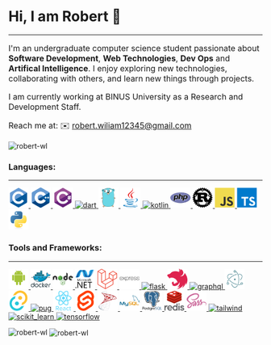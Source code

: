 <h1>Hi, I am Robert 👋</h1>
<hr />
<p style="font-size: 1rem">
  I'm an undergraduate computer science student passionate about
  <strong>Software Development</strong>, <strong>Web Technologies</strong>, <strong>Dev Ops</strong> and <strong>Artifical Intelligence</strong>. I enjoy exploring new
  technologies, collaborating with others, and learn new things through projects.
</p>

<p style="font-size: 1rem">I am currently working at BINUS University as a Research and Development Staff.</p>

<p style="font-size: 1rem">Reach me at: ✉️ <a href="mailto:robert.wiliam12345@gmail.com">robert.wiliam12345@gmail.com</a></p>

<p align="left">
  <img
    alt="robert-wl"
    src="https://komarev.com/ghpvc/?username=robert-wl&label=Profile%20views&color=0e75b6&style=flat" />
</p>

<h3 align="left">Languages:</h3>
<hr />
<p align="left">
  <a
    href="https://www.cprogramming.com/"
    rel="noreferrer"
    target="_blank">
    <img
      alt="c"
      height="40"
      src="https://raw.githubusercontent.com/devicons/devicon/master/icons/c/c-original.svg"
      width="40" />
  </a>
  <a
    href="https://www.w3schools.com/cpp/"
    rel="noreferrer"
    target="_blank">
    <img
      alt="cplusplus"
      height="40"
      src="https://raw.githubusercontent.com/devicons/devicon/master/icons/cplusplus/cplusplus-original.svg"
      width="40" />
  </a>
  <a
    href="https://www.w3schools.com/cs/"
    rel="noreferrer"
    target="_blank">
    <img
      alt="csharp"
      height="40"
      src="https://raw.githubusercontent.com/devicons/devicon/master/icons/csharp/csharp-original.svg"
      width="40" />
  </a>
  <a
    href="https://dart.dev"
    rel="noreferrer"
    target="_blank">
    <img
      alt="dart"
      height="40"
      src="https://www.vectorlogo.zone/logos/dartlang/dartlang-icon.svg"
      width="40" />
  </a>
  <a
    href="https://golang.org"
    rel="noreferrer"
    target="_blank">
    <img
      alt="go"
      height="40"
      src="https://raw.githubusercontent.com/devicons/devicon/master/icons/go/go-original.svg"
      width="40" />
  </a>
  <a
    href="https://www.java.com"
    rel="noreferrer"
    target="_blank">
    <img
      alt="java"
      height="40"
      src="https://raw.githubusercontent.com/devicons/devicon/master/icons/java/java-original.svg"
      width="40" />
  </a>
  <a
    href="https://kotlinlang.org"
    rel="noreferrer"
    target="_blank">
    <img
      alt="kotlin"
      height="40"
      src="https://www.vectorlogo.zone/logos/kotlinlang/kotlinlang-icon.svg"
      width="40" />
  </a>
  <a
    href="https://www.php.net"
    rel="noreferrer"
    target="_blank">
    <img
      alt="php"
      height="40"
      src="https://raw.githubusercontent.com/devicons/devicon/master/icons/php/php-original.svg"
      width="40" />
  </a>
  <a
    href="https://www.rust-lang.org"
    rel="noreferrer"
    target="_blank">
    <img
      alt="rust"
      height="40"
      src="https://raw.githubusercontent.com/devicons/devicon/master/icons/rust/rust-original.svg"
      width="40" />
  </a>
  <a
    href="https://developer.mozilla.org/en-US/docs/Web/JavaScript"
    rel="noreferrer"
    target="_blank">
    <img
      alt="javascript"
      height="40"
      src="https://raw.githubusercontent.com/devicons/devicon/master/icons/javascript/javascript-original.svg"
      width="40" />
  </a>
  <a
    href="https://www.typescriptlang.org/"
    rel="noreferrer"
    target="_blank">
    <img
      alt="typescript"
      height="40"
      src="https://raw.githubusercontent.com/devicons/devicon/master/icons/typescript/typescript-original.svg"
      width="40" />
  </a>
  <a
    href="https://www.python.org"
    rel="noreferrer"
    target="_blank">
    <img
      alt="python"
      height="40"
      src="https://raw.githubusercontent.com/devicons/devicon/master/icons/python/python-original.svg"
      width="40" />
  </a>
</p>

<h3 align="left">Tools and Frameworks:</h3>
<hr />
<p align="left">
  <a
    href="https://developer.android.com"
    rel="noreferrer"
    target="_blank">
    <img
      alt="android"
      height="40"
      src="https://raw.githubusercontent.com/devicons/devicon/master/icons/android/android-original-wordmark.svg"
      width="40" />
  </a>
  <a
    href="https://www.docker.com/"
    rel="noreferrer"
    target="_blank">
    <img
      alt="docker"
      height="40"
      src="https://raw.githubusercontent.com/devicons/devicon/master/icons/docker/docker-original-wordmark.svg"
      width="40" />
  </a>
  <a
    href="https://nodejs.org"
    rel="noreferrer"
    target="_blank">
    <img
      alt="nodejs"
      height="40"
      src="https://raw.githubusercontent.com/devicons/devicon/master/icons/nodejs/nodejs-original-wordmark.svg"
      width="40" />
  </a>
  <a
    href="https://dotnet.microsoft.com/"
    rel="noreferrer"
    target="_blank">
    <img
      alt="dotnet"
      height="40"
      src="https://raw.githubusercontent.com/devicons/devicon/master/icons/dot-net/dot-net-original-wordmark.svg"
      width="40" />
  </a>
  <a
    href="https://laravel.com/"
    rel="noreferrer"
    target="_blank">
    <img
      alt="laravel"
      height="40"
      src="https://raw.githubusercontent.com/devicons/devicon/master/icons/laravel/laravel-original.svg"
      width="40" />
  </a>
  <a
    href="https://expressjs.com"
    rel="noreferrer"
    target="_blank">
    <img
      alt="express"
      height="40"
      src="https://raw.githubusercontent.com/devicons/devicon/master/icons/express/express-original-wordmark.svg"
      width="40" />
  </a>
  <a
    href="https://flask.palletsprojects.com/"
    rel="noreferrer"
    target="_blank">
    <img
      alt="flask"
      height="40"
      src="https://www.vectorlogo.zone/logos/pocoo_flask/pocoo_flask-icon.svg"
      width="40" />
  </a>
  <a
    href="https://nestjs.com/"
    rel="noreferrer"
    target="_blank">
    <img
      alt="nestjs"
      height="40"
      src="https://raw.githubusercontent.com/devicons/devicon/master/icons/nestjs/nestjs-original.svg"
      width="40" />
  </a>
  <a
    href="https://graphql.org"
    rel="noreferrer"
    target="_blank">
    <img
      alt="graphql"
      height="40"
      src="https://www.vectorlogo.zone/logos/graphql/graphql-icon.svg"
      width="40" />
  </a>
  <a
    href="https://www.electronjs.org"
    rel="noreferrer"
    target="_blank">
    <img
      alt="electron"
      height="40"
      src="https://raw.githubusercontent.com/devicons/devicon/master/icons/electron/electron-original.svg"
      width="40" />
  </a>
  <a
    href="https://tauri.app/"
    rel="noreferrer"
    target="_blank">
    <img
      alt="tauri"
      height="40"
      src="https://raw.githubusercontent.com/devicons/devicon/master/icons/tauri/tauri-original.svg"
      width="40" />
  </a>
  <a
    href="https://pugjs.org"
    rel="noreferrer"
    target="_blank">
    <img
      alt="pug"
      height="40"
      src="https://cdn.worldvectorlogo.com/logos/pug.svg"
      width="40" />
  </a>
  <a
    href="https://reactjs.org/"
    rel="noreferrer"
    target="_blank">
    <img
      alt="react"
      height="40"
      src="https://raw.githubusercontent.com/devicons/devicon/master/icons/react/react-original-wordmark.svg"
      width="40" />
  </a>
  <a
    href="https://svelte.dev"
    rel="noreferrer"
    target="_blank">
    <img
      alt="svelte"
      height="40"
      src="https://raw.githubusercontent.com/devicons/devicon/master/icons/svelte/svelte-original.svg"
      width="40" />
  </a>
  <a
    href="https://www.microsoft.com/en-us/sql-server"
    rel="noreferrer"
    target="_blank">
    <img
      alt="mssql"
      height="40"
      src="https://raw.githubusercontent.com/devicons/devicon/master/icons/microsoftsqlserver/microsoftsqlserver-original.svg"
      width="40" />
  </a>
  <a
    href="https://www.mysql.com/"
    rel="noreferrer"
    target="_blank">
    <img
      alt="mysql"
      height="40"
      src="https://raw.githubusercontent.com/devicons/devicon/master/icons/mysql/mysql-original-wordmark.svg"
      width="40" />
  </a>
  <a
    href="https://www.postgresql.org"
    rel="noreferrer"
    target="_blank">
    <img
      alt="postgresql"
      height="40"
      src="https://raw.githubusercontent.com/devicons/devicon/master/icons/postgresql/postgresql-original-wordmark.svg"
      width="40" />
  </a>
  <a
    href="https://redis.io"
    rel="noreferrer"
    target="_blank">
    <img
      alt="redis"
      height="40"
      src="https://raw.githubusercontent.com/devicons/devicon/master/icons/redis/redis-original-wordmark.svg"
      width="40" />
  </a>
  <a
    href="https://sass-lang.com"
    rel="noreferrer"
    target="_blank">
    <img
      alt="sass"
      height="40"
      src="https://raw.githubusercontent.com/devicons/devicon/master/icons/sass/sass-original.svg"
      width="40" />
  </a>
  <a
    href="https://tailwindcss.com/"
    rel="noreferrer"
    target="_blank">
    <img
      alt="tailwind"
      height="40"
      src="https://www.vectorlogo.zone/logos/tailwindcss/tailwindcss-icon.svg"
      width="40" />
  </a>
  <a
    href="https://scikit-learn.org/"
    rel="noreferrer"
    target="_blank">
    <img
      alt="scikit_learn"
      height="40"
      src="https://upload.wikimedia.org/wikipedia/commons/0/05/Scikit_learn_logo_small.svg"
      width="40" />
  </a>
  <a
    href="https://www.tensorflow.org"
    rel="noreferrer"
    target="_blank">
    <img
      alt="tensorflow"
      height="40"
      src="https://www.vectorlogo.zone/logos/tensorflow/tensorflow-icon.svg"
      width="40" />
  </a>
</p>

<p>
  <img
    align="left"
    alt="robert-wl"
    src="https://github-readme-stats.vercel.app/api/top-langs?username=robert-wl&locale=en&theme=merko&layout=compact" />
</p>

<p>
  &nbsp;<img
    align="center"
    alt="robert-wl"
    src="https://github-readme-stats.vercel.app/api?username=robert-wl&show_icons=true&locale=en&theme=merko" />
</p>
